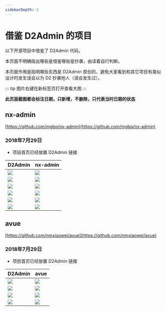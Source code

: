 ```yaml
---
sidebarDepth: 3
---
```


# 借鉴 D2Admin 的项目

以下开源项目中借鉴了 D2Admin 代码。

本页面不明确指出哪些是借鉴哪些是抄袭，由读着自行判断。

本页面作用是指明哪些东西是 D2Admin 原创的，避免大家看到和其它项目有类似设计时发生误会以为 D2 抄袭他人（误会发生过）。

::: tip
图片右键在新标签页打开查看大图
:::

**此页面截图都会标注日期，只新增，不删除，只代表当时日期的状态**

## nx-admin

[https://github.com/mgbq/nx-admin](https://github.com/mgbq/nx-admin)

### 2018年7月29日

* 项目首页已经放置 D2Admin 链接

| D2Admin | nx-admin |
| --- | --- |
| ![](http://fairyever.qiniudn.com/20180727103812.png) | ![](http://fairyever.qiniudn.com/20180727103329.png) |
| ![](http://fairyever.qiniudn.com/20180727103923.png) | ![](http://fairyever.qiniudn.com/20180727103931.png) |
| ![](http://fairyever.qiniudn.com/20180727104208.png) | ![](http://fairyever.qiniudn.com/20180727104213.png) |
| ![](http://fairyever.qiniudn.com/20180727104225.png) | ![](http://fairyever.qiniudn.com/20180727104232.png) |
| ![](http://fairyever.qiniudn.com/20180727104240.png) | ![](http://fairyever.qiniudn.com/20180727104245.png) |
| ![](http://fairyever.qiniudn.com/20180729104137.png) | ![](http://fairyever.qiniudn.com/20180729104152.png) |

## avue

[https://github.com/nmxiaowei/avue](https://github.com/nmxiaowei/avue)

### 2018年7月29日

* 项目首页已经放置 D2Admin 链接

| D2Admin | avue |
| --- | --- |
| ![](http://fairyever.qiniudn.com/20180729105741.png) | ![](http://fairyever.qiniudn.com/20180729105748.png) |
| ![](http://fairyever.qiniudn.com/20180729110207.png) | ![](http://fairyever.qiniudn.com/20180729110231.png) |
| ![](http://fairyever.qiniudn.com/20180729105822.png) | ![](http://fairyever.qiniudn.com/20180729105839.png) |
| ![](http://fairyever.qiniudn.com/20180729105855.png) | ![](http://fairyever.qiniudn.com/20180729105908.png) |
